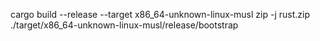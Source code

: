 cargo build --release --target x86_64-unknown-linux-musl
zip -j rust.zip ./target/x86_64-unknown-linux-musl/release/bootstrap